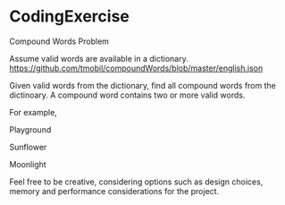 # CodingExercise
Compound Words Problem


Assume valid words are available in a dictionary.
https://github.com/tmobil/compoundWords/blob/master/english.json

Given valid words from the dictionary, find all compound words from the dictinoary.
A compound word contains two or more valid words.

For example, 

Playground

Sunflower

Moonlight


Feel free to be creative, considering options such as design choices, memory and performance considerations for the project.      

